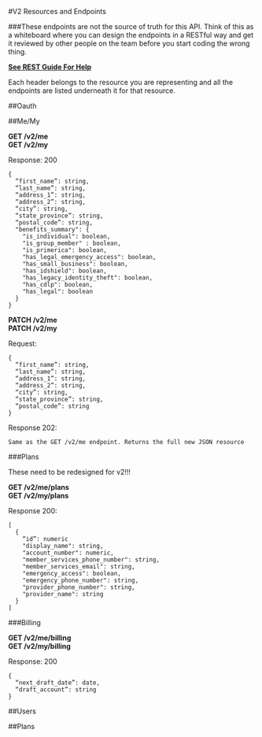 #V2 Resources and Endpoints

###These endpoints are not the source of truth for this API. Think of this as a whiteboard where you can design the endpoints in a RESTful way and get it reviewed by other people on the team before you start coding the wrong thing.  
  
**[See REST Guide For Help](/restful-guide.md)**
  
Each header belongs to the resource you are representing and all the endpoints are listed underneath it for that resource.
  
##Oauth

##Me/My

**GET /v2/me**  
**GET /v2/my**  

Response: 200  
```
{  
  “first_name”: string,  
  “last_name”: string,  
  “address_1”: string,  
  “address_2”: string,  
  “city”: string,  
  “state_province”: string,  
  “postal_code”: string,  
  "benefits_summary": {  
    "is_individual": boolean,  
    "is_group_member" : boolean,  
    "is_primerica": boolean,  
    "has_legal_emergency_access": boolean,  
    "has_small_business": boolean,  
    "has_idshield": boolean,  
    "has_legacy_identity_theft": boolean,  
    "has_cdlp": boolean,  
    "has_legal": boolean  
  }
}
```

**PATCH /v2/me**  
**PATCH /v2/my**  

Request:
```
{    
  “first_name”: string,  
  “last_name”: string,  
  “address_1”: string,  
  “address_2”: string,  
  “city”: string,  
  “state_province”: string,  
  “postal_code”: string  
}
```

Response 202:  
```
Same as the GET /v2/me endpoint. Returns the full new JSON resource
```

###Plans

These need to be redesigned for v2!!!

**GET /v2/me/plans**  
**GET /v2/my/plans**  

Response 200:
```
[  
  {  
    “id”: numeric  
    "display_name": string,  
    "account_number": numeric,    
    "member_services_phone_number": string,  
    "member_services_email": string,  
    "emergency_access": boolean,  
    "emergency_phone_number": string,
    "provider_phone_number": string,
    "provider_name": string
  }  
]
```

###Billing

**GET /v2/me/billing**  
**GET /v2/my/billing**  

Response: 200  
```
{  
  “next_draft_date”: date,  
  “draft_account”: string  
}  
```

##Users



##Plans
